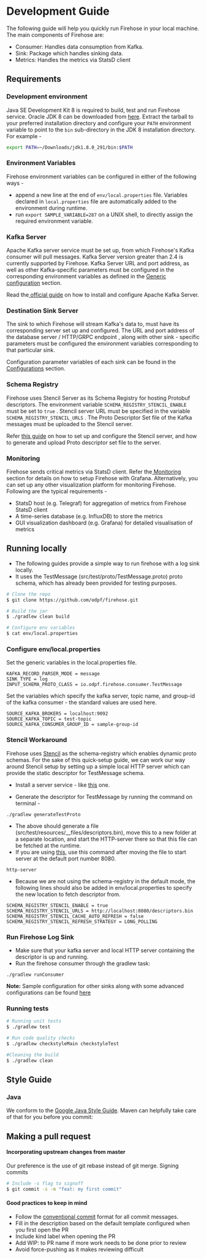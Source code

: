 # Development Guide

The following guide will help you quickly run Firehose in your local machine. The main components of Firehose are:

- Consumer: Handles data consumption from Kafka.
- Sink: Package which handles sinking data.
- Metrics: Handles the metrics via StatsD client

## Requirements

### Development environment

Java SE Development Kit 8 is required to build, test and run Firehose service. Oracle JDK 8 can be downloaded from [here](https://www.oracle.com/in/java/technologies/javase/javase-jdk8-downloads.html). Extract the tarball to your preferred installation directory and configure your `PATH` environment variable to point to the `bin` sub-directory in the JDK 8 installation directory. For example -

```bash
export PATH=~/Downloads/jdk1.8.0_291/bin:$PATH
```

### Environment Variables

Firehose environment variables can be configured in either of the following ways -

- append a new line at the end of `env/local.properties` file. Variables declared in `local.properties` file are automatically added to the environment during runtime.
- run `export SAMPLE_VARIABLE=287` on a UNIX shell, to directly assign the required environment variable.

### Kafka Server

Apache Kafka server service must be set up, from which Firehose's Kafka consumer will pull messages. Kafka Server version greater than 2.4 is currently supported by Firehose. Kafka Server URL and port address, as well as other Kafka-specific parameters must be configured in the corresponding environment variables as defined in the [Generic configuration](../advance/generic) section.

Read the[ official guide](https://kafka.apache.org/quickstart) on how to install and configure Apache Kafka Server.

### Destination Sink Server

The sink to which Firehose will stream Kafka's data to, must have its corresponding server set up and configured. The URL and port address of the database server / HTTP/GRPC endpoint , along with other sink - specific parameters must be configured the environment variables corresponding to that particular sink.

Configuration parameter variables of each sink can be found in the [Configurations](../advance/generic/) section.

### Schema Registry

Firehose uses Stencil Server as its Schema Registry for hosting Protobuf descriptors. The environment variable `SCHEMA_REGISTRY_STENCIL_ENABLE` must be set to `true` . Stencil server URL must be specified in the variable `SCHEMA_REGISTRY_STENCIL_URLS` . The Proto Descriptor Set file of the Kafka messages must be uploaded to the Stencil server.

Refer [this guide](https://github.com/odpf/stencil/tree/master/server#readme) on how to set up and configure the Stencil server, and how to generate and upload Proto descriptor set file to the server.

### Monitoring

Firehose sends critical metrics via StatsD client. Refer the[ Monitoring](../concepts/monitoring.md#setting-up-grafana-with-firehose) section for details on how to setup Firehose with Grafana. Alternatively, you can set up any other visualization platform for monitoring Firehose. Following are the typical requirements -

- StatsD host \(e.g. Telegraf\) for aggregation of metrics from Firehose StatsD client
- A time-series database \(e.g. InfluxDB\) to store the metrics
- GUI visualization dashboard \(e.g. Grafana\) for detailed visualisation of metrics

## Running locally

- The following guides provide a simple way to run firehose with a log sink locally.
- It uses the TestMessage (src/test/proto/TestMessage.proto) proto schema, which has already been provided for testing purposes.

```bash
# Clone the repo
$ git clone https://github.com/odpf/firehose.git

# Build the jar
$ ./gradlew clean build

# Configure env variables
$ cat env/local.properties
```
### Configure env/local.properties

Set the generic variables in the local.properties file.

```text
KAFKA_RECORD_PARSER_MODE = message
SINK_TYPE = log
INPUT_SCHEMA_PROTO_CLASS = io.odpf.firehose.consumer.TestMessage
```
Set the variables which specify the kafka server, topic name, and group-id of the kafka consumer - the standard values are used here.
```text
SOURCE_KAFKA_BROKERS = localhost:9092
SOURCE_KAFKA_TOPIC = test-topic
SOURCE_KAFKA_CONSUMER_GROUP_ID = sample-group-id
```

### Stencil Workaround
Firehose uses [Stencil](https://github.com/odpf/stencil) as the schema-registry which enables dynamic proto schemas. For the sake of this
quick-setup guide, we can work our way around Stencil setup by setting up a simple local HTTP server which can provide the static descriptor for TestMessage schema.


- Install a server service - like [this](https://github.com/http-party/http-server) one.

- Generate the descriptor for TestMessage by running the command on terminal -
```shell
./gradlew generateTestProto
```
- The above should generate a file (src/test/resources/__files/descriptors.bin), move this to a new folder at a separate location, and start the HTTP-server there so that this file can be fetched at the runtime.
- If you are using [this](https://github.com/http-party/http-server), use this command after moving the file to start server at the default port number 8080.
```shell
http-server
```
- Because we are not using the schema-registry in the default mode, the following lines should also be added in env/local.properties to specify the new location to fetch descriptor from.
```text
SCHEMA_REGISTRY_STENCIL_ENABLE = true
SCHEMA_REGISTRY_STENCIL_URLS = http://localhost:8080/descriptors.bin
SCHEMA_REGISTRY_STENCIL_CACHE_AUTO_REFRESH = false
SCHEMA_REGISTRY_STENCIL_REFRESH_STRATEGY = LONG_POLLING
```

### Run Firehose Log Sink

- Make sure that your kafka server and local HTTP server containing the descriptor is up and running.
- Run the firehose consumer through the gradlew task:
```shell
./gradlew runConsumer
```


**Note:** Sample configuration for other sinks along with some advanced configurations can be found [here](../advance/generic/)

### Running tests

```bash
# Running unit tests
$ ./gradlew test

# Run code quality checks
$ ./gradlew checkstyleMain checkstyleTest

#Cleaning the build
$ ./gradlew clean
```

## Style Guide

### Java

We conform to the [Google Java Style Guide](https://google.github.io/styleguide/javaguide.html). Maven can helpfully take care of that for you before you commit:

## Making a pull request

#### Incorporating upstream changes from master

Our preference is the use of git rebase instead of git merge. Signing commits

```bash
# Include -s flag to signoff
$ git commit -s -m "feat: my first commit"
```

#### Good practices to keep in mind

- Follow the [conventional commit](https://www.conventionalcommits.org/en/v1.0.0/) format for all commit messages.
- Fill in the description based on the default template configured when you first open the PR
- Include kind label when opening the PR
- Add WIP: to PR name if more work needs to be done prior to review
- Avoid force-pushing as it makes reviewing difficult
